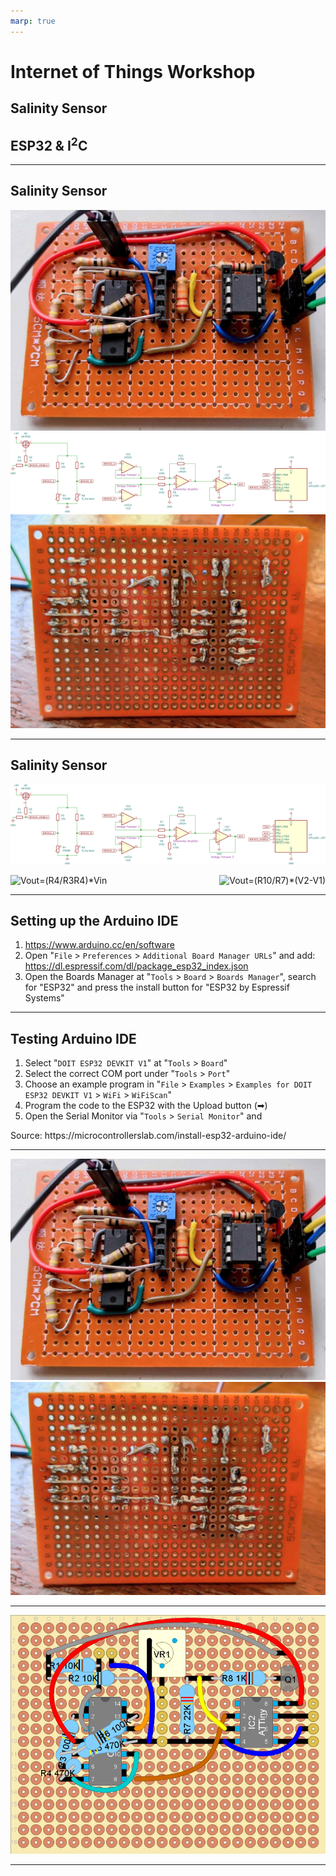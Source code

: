 ```yaml
---
marp: true
---
```


<!--
title: Internet of Things Workshop
theme: gaia
paginate: true
style: |
  section {
    background-image: url("./assets/bg.svg");
    background-color: #fcf8ed;
  }
-->

# Internet of Things Workshop

## Salinity Sensor
## ESP32 & I<sup>2</sup>C


---

## Salinity Sensor

![bg 90% Salinity Sensor photo](assets/SalinitySensorPhoto.png)
![bg 95% Salinity Sensor scheme](assets/Scheme-full.svg)
![bg 90% Salinity Sensor photo](assets/SalinitySensorPhoto_back.png)


---
## Salinity Sensor

![bg 95% Salinity Sensor scheme](assets/Scheme-full.svg)


<img alt="Vout=(R4/R3R4)*Vin" src="https://render.githubusercontent.com/render/math?math=V_%7Bout%7D=%7B%5Cfrac%7BR_%7B4%7D%7D%7BR_%7B3%7D&plus;R_%7B4%7D%7D%7D%5Ccdot%20V_%7Bin%7D"/>



<img alt="Vout=(R10/R7)*(V2-V1)" style="float:right" src="https://render.githubusercontent.com/render/math?math=V_%7Bout%7D=%5Cfrac%7BR_10%7D%7BR_7%7D(V_2-V_1)%20"/>


---

## Setting up the Arduino IDE

1. https://www.arduino.cc/en/software
2. Open "`File` > `Preferences` > `Additional Board Manager URLs`" and add: https://dl.espressif.com/dl/package_esp32_index.json
3. Open the Boards Manager at "`Tools` > `Board` > `Boards Manager`", search for "ESP32" and press the install button for "ESP32 by Espressif Systems"


---

## Testing Arduino IDE

1. Select "`DOIT ESP32 DEVKIT V1`" at "`Tools` > `Board`"
2. Select the correct COM port under "`Tools` > `Port`"
3. Choose an example program in "`File` > `Examples` > `Examples for DOIT ESP32 DEVKIT V1` > `WiFi` > `WiFiScan`" 
4. Program the code to the ESP32 with the Upload button (&#10145;)
5. Open the Serial Monitor via "`Tools` > `Serial Monitor`" and 


<footer>
Source: https://microcontrollerslab.com/install-esp32-arduino-ide/
</footer>

---

![bg 95% Salinity Sensor photo](assets/SalinitySensorPhoto.png)
![bg 95% Salinity Sensor photo](assets/SalinitySensorPhoto_back.png)


---

![bg 70% Component placement](assets/SalinitySensorComponentPlacement.png)


---


